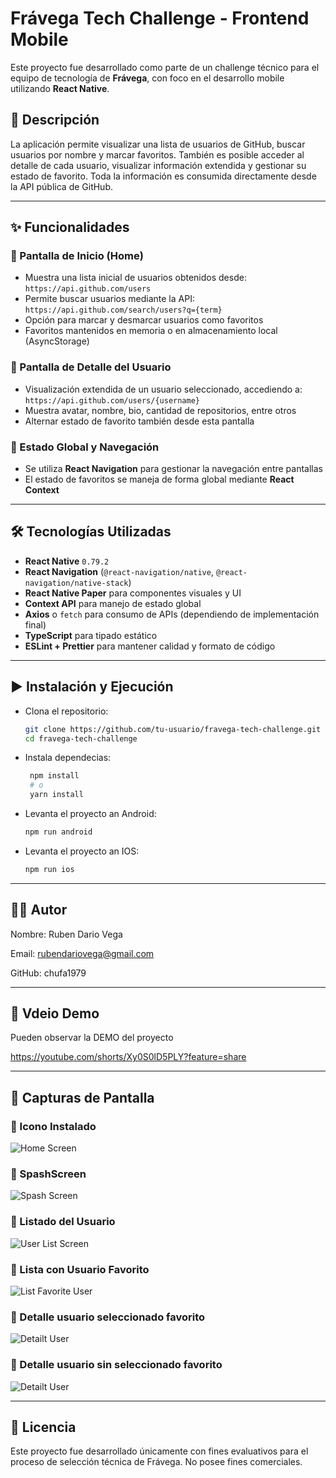 # Frávega Tech Challenge - Frontend Mobile

Este proyecto fue desarrollado como parte de un challenge técnico para el equipo de tecnología de **Frávega**, con foco en el desarrollo mobile utilizando **React Native**.

## 📱 Descripción

La aplicación permite visualizar una lista de usuarios de GitHub, buscar usuarios por nombre y marcar favoritos. También es posible acceder al detalle de cada usuario, visualizar información extendida y gestionar su estado de favorito. Toda la información es consumida directamente desde la API pública de GitHub.

---

## ✨ Funcionalidades

### 🔹 Pantalla de Inicio (Home)
- Muestra una lista inicial de usuarios obtenidos desde: `https://api.github.com/users`
- Permite buscar usuarios mediante la API: `https://api.github.com/search/users?q={term}`
- Opción para marcar y desmarcar usuarios como favoritos
- Favoritos mantenidos en memoria o en almacenamiento local (AsyncStorage)

### 🔹 Pantalla de Detalle del Usuario
- Visualización extendida de un usuario seleccionado, accediendo a:
  `https://api.github.com/users/{username}`
- Muestra avatar, nombre, bio, cantidad de repositorios, entre otros
- Alternar estado de favorito también desde esta pantalla

### 🔹 Estado Global y Navegación
- Se utiliza **React Navigation** para gestionar la navegación entre pantallas
- El estado de favoritos se maneja de forma global mediante **React Context**

---

## 🛠️ Tecnologías Utilizadas

- **React Native** `0.79.2`
- **React Navigation** (`@react-navigation/native`, `@react-navigation/native-stack`)
- **React Native Paper** para componentes visuales y UI
- **Context API** para manejo de estado global
- **Axios** o `fetch` para consumo de APIs (dependiendo de implementación final)
- **TypeScript** para tipado estático
- **ESLint + Prettier** para mantener calidad y formato de código

---

## ▶️ Instalación y Ejecución

- Clona el repositorio:

   ```bash
   git clone https://github.com/tu-usuario/fravega-tech-challenge.git
   cd fravega-tech-challenge

- Instala dependecias:

   ```bash
    npm install
    # o
    yarn install

- Levanta el proyecto an Android:

    ```bash
    npm run android

- Levanta el proyecto an IOS:

    ```bash
    npm run ios

---

## 🧑‍💻 Autor
Nombre: Ruben Dario Vega

Email: rubendariovega@gmail.com

GitHub: chufa1979

---
## 🎥 Vdeio Demo
Pueden observar la DEMO del proyecto 

https://youtube.com/shorts/Xy0S0lD5PLY?feature=share

---

## 📸 Capturas de Pantalla

### 🔹 Icono Instalado
![Home Screen](./assets/screenshots/screen_01.png)

### 🔹 SpashScreen
![Spash Screen](./assets/screenshots/screen_02.png)

### 🔹 Listado del Usuario
![User List Screen](./assets/screenshots/screen_03.png)

### 🔹 Lista con Usuario Favorito
![List Favorite User](./assets/screenshots/screen_04.png)

### 🔹 Detalle usuario seleccionado favorito
![Detailt User](./assets/screenshots/screen_05.png)

### 🔹 Detalle usuario sin seleccionado favorito
![Detailt User](./assets/screenshots/screen_06.png)

---
## 📄 Licencia
Este proyecto fue desarrollado únicamente con fines evaluativos para el proceso de selección técnica de Frávega. No posee fines comerciales.